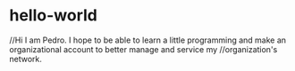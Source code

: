 # hello-world

//Hi I am Pedro.  I hope to be able to learn a little programming and make an organizational account to better manage and service my 
//organization's network.
